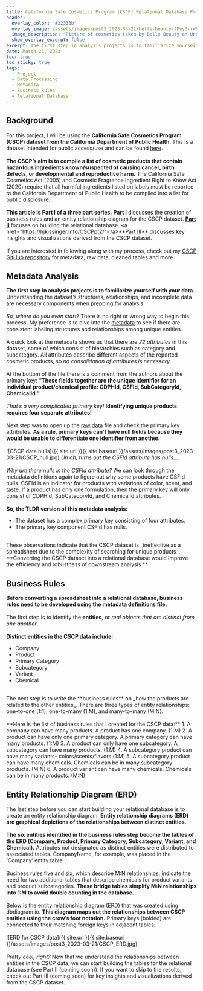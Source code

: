 ```yaml
---
title: California Safe Cosmetics Program (CSCP) Relational Database Project Part I
header:
  overlay_color: "#32333b"
  overlay_image: /assets/images/post3_2023-03-21/belle-beauty-JPvy3rrWSeM-unsplash.jpg
  image_description: "Picture of cosmetics taken by Belle Beauty on Unsplash"
  show_overlay_excerpt: false
excerpt: The first step in analysis projects is to familiarize yourself with your data. Understanding the dataset’s structures, relationships, and incomplete data are necessary components when prepping for analysis…
date: March 21, 2023
toc: true
toc_sticky: true
tags:
  - Project
  - Data Processing
  - Metadata
  - Business Rules
  - Relational Database
---
```

## Background

For this project, I will be using the **California Safe Cosmetics Program (CSCP) dataset from the California Department of Public Health**. This is a dataset intended for public access/use and can be found <a href="https://catalog.data.gov/dataset/chemicals-in-cosmetics-7d6ab">here</a>.
<br><br>
**The CSCP’s aim is to compile a list of cosmetic products that contain hazardous ingredients known/suspected of causing cancer, birth defects, or developmental and reproductive harm.** The California Safe Cosmetics Act (2005) and Cosmetic Fragrance Ingredient Right to Know Act (2020) require that all harmful ingredients listed on labels must be reported to the California Department of Public Health to be compiled into a list for public disclosure. 
<br><br>
**This article is Part I of a three part series.** **Part I** discusses the creation of business rules and an entity relationship diagram for the CSCP dataset. **<a href="https://hjkissinger.info/CSCPpt2/">Part II</a>** focuses on building the relational database. <a href="https://hjkissinger.info/CSCPpt2/"</a>**Part III**</a> discusses key insights and visualizations derived from the CSCP dataset. 
<br><br>
If you are interested in following along with my process, check out my <a href="https://github.com/hjkissinger/CSCP-RelationalDB">CSCP GitHub repository</a> for metadata, raw data, cleaned tables and more.

## Metadata Analysis

**The first step in analysis projects is to familiarize yourself with your data.** Understanding the dataset’s structures, relationships, and incomplete data are necessary components when prepping for analysis. 
<br><br>
_So, where do you even start?_ There is no right or wrong way to begin this process. My preference is to dive into the <a href="https://github.com/hjkissinger/CSCP-RelationalDB/blob/main/CSV-files/chemicalsincosmetics-dd.xlsx">metadata</a> to see if there are consistent labeling structures and relationships among unique entities. 
<br><br>
A quick look at the metadata shows us that there are _22 attributes_ in this dataset, some of which consist of hierarchies such as category and subcategory. All attributes describe different aspects of the reported cosmetic products, so _no consolidation of attributes is necessary_.
<br><br>
At the bottom of the file there is a comment from the authors about the primary key: **“These fields together are the unique identifier for an individual product/chemical profile: CDPHId, CSFId, SubCategoryId, ChemicalId.”** 
<br><br>
_That’s a very complicated primary key!_ **Identifying unique products requires four separate attributes!**
<br><br>
Next step was to open up the <a href="https://github.com/hjkissinger/CSCP-RelationalDB/blob/main/CSV-files/cscpopendata%20copy.csv.zip">raw data</a> file and check the primary key attributes. **As a rule, primary keys can’t have null fields because they would be unable to differentiate one identifier from another.** 
<br><br>
![CSCP data nulls]({{ site.url }}{{ site.baseurl }}/assets/images/post3_2023-03-21/CSCP_null.jpg)
_Uh oh, turns out the CSFId attribute has nulls..._
<br><br>
_Why are there nulls in the CSFId attribute?_ We can look through the metadata definitions again to figure out why some products have CSFId nulls. CSFId is an indicator for products with variations of color, scent, and taste. If a product has only one formulation, then the primary key will only consist of CDPHId, SubCategoryId, and ChemicalId attributes. 
<br><br>
**So, the TLDR version of this metadata analysis:**
* The dataset has a complex primary key consisting of four attributes.
* The primary key component CSFId has nulls.

<br>
These observations indicate that the CSCP dataset is _ineffective as a spreadsheet due to the complexity of searching for unique products_. **Converting the CSCP dataset into a relational database would improve the efficiency and robustness of downstream analysis.**

## Business Rules

**Before converting a spreadsheet into a relational database, business rules need to be developed using the metadata definitions file.** 
<br><br>
The first step is to identify the **entities**, or _real objects that are distinct from one another_. 
<br><br>
**Distinct entities in the CSCP data include:**
* Company
* Product
* Primary Category
* Subcategory
* Variant
* Chemical

<br>
The next step is to write the **business rules** on _how the products are related to the other entities_. There are three types of entity relationships: one-to-one (1:1), one-to-many (1:M), and many-to-many (M:N).
<br><br>
**Here is the list of business rules that I created for the CSCP data:**
1. A company can have many products. A product has one company. (1:M)
2. A product can have only one primary category. A primary category can have many products. (1:M)
3. A product can only have one subcategory. A subcategory can have many products. (1:M)
4. A subcategory product can have many variants- colors/scents/flavors (1:M)
5. A subcategory product can have many chemicals. Chemicals can be in many subcategory products. (M:N)
6. A product variant can have many chemicals. Chemicals can be in many products. (M:N)

## Entity Relationship Diagram (ERD)

The last step before you can start building your relational database is to create an entity relationship diagram. **Entity relationship diagrams (ERD) are graphical depictions of the relationships between distinct entities.** 
<br><br>
**The six entities identified in the business rules step become the tables of the ERD (Company, Product, Primary Category, Subcategory, Variant, and Chemical).** Attributes not designated as distinct entities were distributed to associated tables. CompanyName, for example, was placed in the ‘Company’ entity table.
<br><br>
Business rules five and six, which describe M:N relationships, indicate the need for two additional tables that describe chemicals for product variants and product subcategories. **These bridge tables simplify M:N relationships into 1:M to avoid double counting in the database.**
<br><br>
Below is the entity relationship diagram (ERD) that was created using dbdiagram.io. **This diagram maps out the relationships between CSCP entities using the crow’s foot notation.** Primary keys (bolded) are connected to their matching foreign keys in adjacent tables.
<br><br>
![ERD for CSCP data]({{ site.url }}{{ site.baseurl }}/assets/images/post3_2023-03-21/CSCP_ERD.jpg)
<br><br>
_Pretty cool, right?_ Now that we understand the relationships between entities in the CSCP data, we can start building the tables for the relational database (see Part II (coming soon)). If you want to skip to the results, check out Part III (coming soon) for key insights and visualizations derived from the CSCP dataset.
